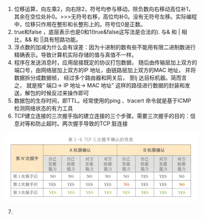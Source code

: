 1. 位移运算，向左乘2，向右除2，符号均参与移动。除负数向右移动高位补1，其余在空位处补0。>>>无符号右移，高位均补0。没有无符号左移。实际编程中，位移只作用在整形和长整形上的。符号位0是正数。
2. true和false ，底层表示也是0和1(true&false这写法是合法的). 与& 和 | 相比，&& 和 ||具有短路功能。  
3. 浮点数的加减为什么会有误差：因为十进制的数有些不能用有限二进制数进行精确表示。导致计算机实际存储的值与真值不一样。
4. 程序在发送消息时，应用层接既定的协议打包数据， 随后由传输层加上双方的端口号，由网络层加上双方的IP 地址，由链路层加上双方的MAC 地址， 并将数据拆分成数据帧， 经过多个路由器和网关后， 至lj 达目标机器。简而言之， 就是按“ 端口→ IP 地址→ MAC 地址” 这样的路径进行数据的封装和发送，解包的时候反过来操作即可
5. 数据包的生存时间，即TTL。经常使用的ping 、tracert 命令就是基于ICMP 检测网络状态的有力工具
6. TCP建立连接的三次握手指的建立连接的三个步骤。需要三次握手的目的：信息对等和防止超时。两次握手导致的TCP 脏连接

![](./img/a.png)

7. 